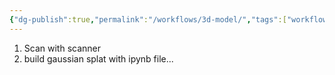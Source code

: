 ```yaml
---
{"dg-publish":true,"permalink":"/workflows/3d-model/","tags":["workflow","3d_models"]}
---
```



1. Scan with scanner
2. build gaussian splat with ipynb file...